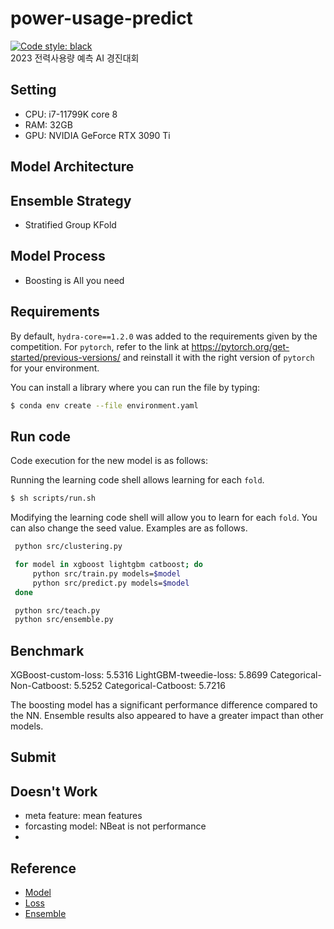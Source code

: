 # power-usage-predict
[![Code style: black](https://img.shields.io/badge/code%20style-black-000000.svg)](https://github.com/psf/black)  
2023 전력사용량 예측 AI 경진대회

## Setting
- CPU: i7-11799K core 8
- RAM: 32GB
- GPU: NVIDIA GeForce RTX 3090 Ti

## Model Architecture


## Ensemble Strategy
+ Stratified Group KFold

## Model Process
+ Boosting is All you need


## Requirements

By default, `hydra-core==1.2.0` was added to the requirements given by the competition.
For `pytorch`, refer to the link at https://pytorch.org/get-started/previous-versions/ and reinstall it with the right version of `pytorch` for your environment.

You can install a library where you can run the file by typing:

```sh
$ conda env create --file environment.yaml
```

## Run code

Code execution for the new model is as follows:

Running the learning code shell allows learning for each `fold`.

   ```sh
   $ sh scripts/run.sh
   ```

   Modifying the learning code shell will allow you to learn for each `fold`. You can also change the seed value. Examples are as follows.

   ```sh
    python src/clustering.py

    for model in xgboost lightgbm catboost; do
        python src/train.py models=$model
        python src/predict.py models=$model
    done

    python src/teach.py
    python src/ensemble.py

   ```

## Benchmark
XGBoost-custom-loss: 5.5316
LightGBM-tweedie-loss: 5.8699
Categorical-Non-Catboost: 5.5252
Categorical-Catboost: 5.7216

The boosting model has a significant performance difference compared to the NN. Ensemble results also appeared to have a greater impact than other models.

## Submit

## Doesn't Work
+ meta feature: mean features
+ forcasting model: NBeat is not performance
+ 

## Reference

- [Model](https://www.sciencedirect.com/science/article/pii/S0169207021001874)
- [Loss](https://www.sciencedirect.com/science/article/pii/S0169207021001679)
- [Ensemble](https://www.kaggle.com/competitions/ventilator-pressure-prediction/discussion/276138)